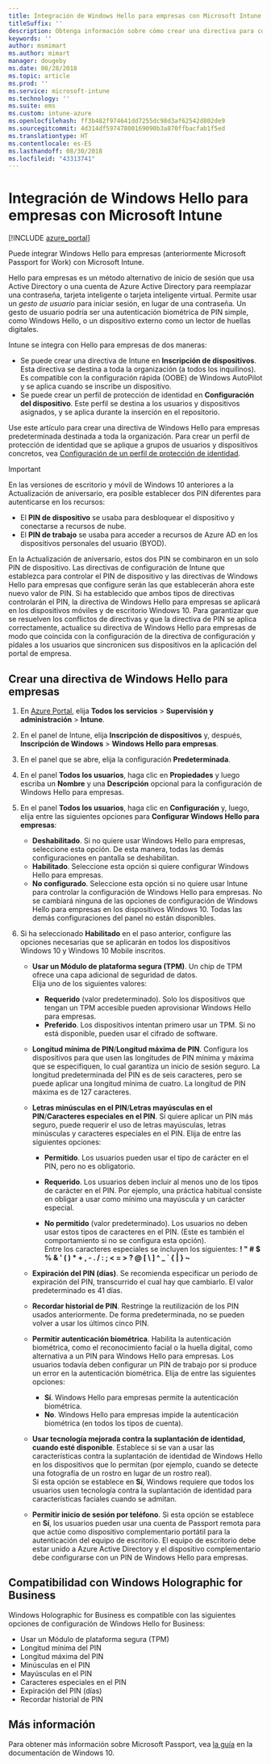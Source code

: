 ```yaml
---
title: Integración de Windows Hello para empresas con Microsoft Intune
titleSuffix: ''
description: Obtenga información sobre cómo crear una directiva para controlar el uso de Windows Hello para empresas en dispositivos administrados".
keywords: ''
author: msmimart
ms.author: mimart
manager: dougeby
ms.date: 08/28/2018
ms.topic: article
ms.prod: ''
ms.service: microsoft-intune
ms.technology: ''
ms.suite: ems
ms.custom: intune-azure
ms.openlocfilehash: ff3b482f974641dd7255dc98d3af62542d802de9
ms.sourcegitcommit: 4d314df59747800169090b3a870ffbacfab1f5ed
ms.translationtype: HT
ms.contentlocale: es-ES
ms.lasthandoff: 08/30/2018
ms.locfileid: "43313741"
---
```

# <a name="integrate-windows-hello-for-business-with-microsoft-intune"></a>Integración de Windows Hello para empresas con Microsoft Intune


[!INCLUDE [azure_portal](./includes/azure_portal.md)]

Puede integrar Windows Hello para empresas (anteriormente Microsoft Passport for Work) con Microsoft Intune.

 Hello para empresas es un método alternativo de inicio de sesión que usa Active Directory o una cuenta de Azure Active Directory para reemplazar una contraseña, tarjeta inteligente o tarjeta inteligente virtual. Permite usar un *gesto de usuario* para iniciar sesión, en lugar de una contraseña. Un gesto de usuario podría ser una autenticación biométrica de PIN simple, como Windows Hello, o un dispositivo externo como un lector de huellas digitales.

Intune se integra con Hello para empresas de dos maneras:

-   Se puede crear una directiva de Intune en **Inscripción de dispositivos**. Esta directiva se destina a toda la organización (a todos los inquilinos). Es compatible con la configuración rápida (OOBE) de Windows AutoPilot y se aplica cuando se inscribe un dispositivo. 
-  Se puede crear un perfil de protección de identidad en **Configuración del dispositivo**. Este perfil se destina a los usuarios y dispositivos asignados, y se aplica durante la inserción en el repositorio. 

Use este artículo para crear una directiva de Windows Hello para empresas predeterminada destinada a toda la organización. Para crear un perfil de protección de identidad que se aplique a grupos de usuarios y dispositivos concretos, vea [Configuración de un perfil de protección de identidad](identity-protection-configure.md).  

<!--- -   You can store authentication certificates in the Windows Hello for Business key storage provider (KSP). For more information, see [Secure resource access with certificate profiles in Microsoft Intune](secure-resource-access-with-certificate-profiles.md). --->

> [!IMPORTANT]
> En las versiones de escritorio y móvil de Windows 10 anteriores a la Actualización de aniversario, era posible establecer dos PIN diferentes para autenticarse en los recursos:
> - El **PIN de dispositivo** se usaba para desbloquear el dispositivo y conectarse a recursos de nube.
> - El **PIN de trabajo** se usaba para acceder a recursos de Azure AD en los dispositivos personales del usuario (BYOD).
> 
> En la Actualización de aniversario, estos dos PIN se combinaron en un solo PIN de dispositivo.
> Las directivas de configuración de Intune que establezca para controlar el PIN de dispositivo y las directivas de Windows Hello para empresas que configure serán las que establecerán ahora este nuevo valor de PIN.
> Si ha establecido que ambos tipos de directivas controlarán el PIN, la directiva de Windows Hello para empresas se aplicará en los dispositivos móviles y de escritorio Windows 10.
> Para garantizar que se resuelven los conflictos de directivas y que la directiva de PIN se aplica correctamente, actualice su directiva de Windows Hello para empresas de modo que coincida con la configuración de la directiva de configuración y pídales a los usuarios que sincronicen sus dispositivos en la aplicación del portal de empresa.



## <a name="create-a-windows-hello-for-business-policy"></a>Crear una directiva de Windows Hello para empresas

1. En [Azure Portal](https://portal.azure.com), elija **Todos los servicios** > **Supervisión y administración** > **Intune**.

2. En el panel de Intune, elija **Inscripción de dispositivos** y, después, **Inscripción de Windows** > **Windows Hello para empresas**.

3. En el panel que se abre, elija la configuración **Predeterminada**.

4. En el panel **Todos los usuarios**, haga clic en **Propiedades** y luego escriba un **Nombre** y una **Descripción** opcional para la configuración de Windows Hello para empresas.

5. En el panel **Todos los usuarios**, haga clic en **Configuración** y, luego, elija entre las siguientes opciones para **Configurar Windows Hello para empresas**:

    - **Deshabilitado**. Si no quiere usar Windows Hello para empresas, seleccione esta opción. De esta manera, todas las demás configuraciones en pantalla se deshabilitan.
    - **Habilitado**. Seleccione esta opción si quiere configurar Windows Hello para empresas.
    - **No configurado**. Seleccione esta opción si no quiere usar Intune para controlar la configuración de Windows Hello para empresas. No se cambiará ninguna de las opciones de configuración de Windows Hello para empresas en los dispositivos Windows 10. Todas las demás configuraciones del panel no están disponibles.

6. Si ha seleccionado **Habilitado** en el paso anterior, configure las opciones necesarias que se aplicarán en todos los dispositivos Windows 10 y Windows 10 Mobile inscritos.

   - **Usar un Módulo de plataforma segura (TPM)**. Un chip de TPM ofrece una capa adicional de seguridad de datos.<br>Elija uno de los siguientes valores:

     - **Requerido** (valor predeterminado). Solo los dispositivos que tengan un TPM accesible pueden aprovisionar Windows Hello para empresas.
     - **Preferido**. Los dispositivos intentan primero usar un TPM. Si no está disponible, pueden usar el cifrado de software.

   - **Longitud mínima de PIN**/**Longitud máxima de PIN**. Configura los dispositivos para que usen las longitudes de PIN mínima y máxima que se especifiquen, lo cual garantiza un inicio de sesión seguro. La longitud predeterminada del PIN es de seis caracteres, pero se puede aplicar una longitud mínima de cuatro. La longitud de PIN máxima es de 127 caracteres.

   - **Letras minúsculas en el PIN**/**Letras mayúsculas en el PIN**/**Caracteres especiales en el PIN**. Si quiere aplicar un PIN más seguro, puede requerir el uso de letras mayúsculas, letras minúsculas y caracteres especiales en el PIN. Elija de entre las siguientes opciones:

     - **Permitido**. Los usuarios pueden usar el tipo de carácter en el PIN, pero no es obligatorio.

     - **Requerido**. Los usuarios deben incluir al menos uno de los tipos de carácter en el PIN. Por ejemplo, una práctica habitual consiste en obligar a usar como mínimo una mayúscula y un carácter especial.

     - **No permitido** (valor predeterminado). Los usuarios no deben usar estos tipos de caracteres en el PIN. (Este es también el comportamiento si no se configura esta opción).<br>Entre los caracteres especiales se incluyen los siguientes: **! " # $ % &amp; ' ( ) &#42; + , - . / : ; &lt; = &gt; ? @ [ \ ] ^ _ &#96; { &#124; } ~**

   - **Expiración del PIN (días)**. Se recomienda especificar un período de expiración del PIN, transcurrido el cual hay que cambiarlo. El valor predeterminado es 41 días.

   - **Recordar historial de PIN**. Restringe la reutilización de los PIN usados anteriormente. De forma predeterminada, no se pueden volver a usar los últimos cinco PIN.

   - **Permitir autenticación biométrica**. Habilita la autenticación biométrica, como el reconocimiento facial o la huella digital, como alternativa a un PIN para Windows Hello para empresas. Los usuarios todavía deben configurar un PIN de trabajo por si produce un error en la autenticación biométrica. Elija de entre las siguientes opciones:

     - **Sí**. Windows Hello para empresas permite la autenticación biométrica.
     - **No**. Windows Hello para empresas impide la autenticación biométrica (en todos los tipos de cuenta).

   - **Usar tecnología mejorada contra la suplantación de identidad, cuando esté disponible**. Establece si se van a usar las características contra la suplantación de identidad de Windows Hello en los dispositivos que lo permitan (por ejemplo, cuando se detecte una fotografía de un rostro en lugar de un rostro real).<br>Si esta opción se establece en **Sí**, Windows requiere que todos los usuarios usen tecnología contra la suplantación de identidad para características faciales cuando se admitan.

   - **Permitir inicio de sesión por teléfono**. Si esta opción se establece en **Sí**, los usuarios pueden usar una cuenta de Passport remota para que actúe como dispositivo complementario portátil para la autenticación del equipo de escritorio. El equipo de escritorio debe estar unido a Azure Active Directory y el dispositivo complementario debe configurarse con un PIN de Windows Hello para empresas.

## <a name="windows-holographic-for-business-support"></a>Compatibilidad con Windows Holographic for Business

Windows Holographic for Business es compatible con las siguientes opciones de configuración de Windows Hello for Business:

- Usar un Módulo de plataforma segura (TPM)
- Longitud mínima del PIN
- Longitud máxima del PIN
- Minúsculas en el PIN
- Mayúsculas en el PIN
- Caracteres especiales en el PIN
- Expiración del PIN (días)
- Recordar historial de PIN

## <a name="further-information"></a>Más información
Para obtener más información sobre Microsoft Passport, vea [la guía](https://technet.microsoft.com/library/mt589441.aspx) en la documentación de Windows 10.
